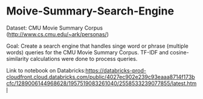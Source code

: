 # Moive-Summary-Search-Engine

Dataset: CMU Movie Summary Corpus (http://www.cs.cmu.edu/~ark/personas/)

Goal: Create a search engine that handles singe word or phrase (multiple words) queries for the CMU Movie Summary Corpus.
TF-IDF and cosine-similarity calculations were done to process queries.

Link to notebook on Databricks:https://databricks-prod-cloudfront.cloud.databricks.com/public/4027ec902e239c93eaaa8714f173bcfc/1289006144968628/1957519083261040/2558533239077855/latest.html
